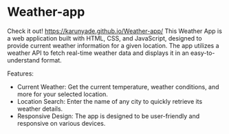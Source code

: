 # Weather-app
 Check it out! https://karunyade.github.io/Weather-app/
 This Weather App is a  web application built with HTML, CSS, and JavaScript, designed to provide current weather information for a given location.
 The app utilizes a weather API to fetch real-time weather data and displays it in an easy-to-understand format.

Features:
* Current Weather: Get the current temperature, weather conditions, and more for your selected location.
* Location Search: Enter the name of any city to quickly retrieve its weather details.
* Responsive Design: The app is designed to be user-friendly and responsive on various devices.
